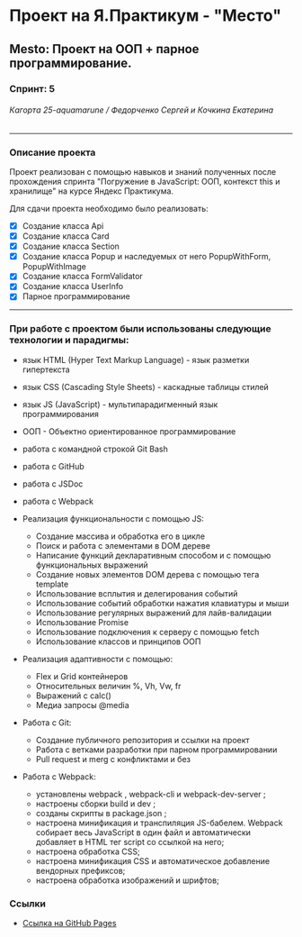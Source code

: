 # Проект на Я.Практикум - "Место"
## Mesto: Проект на ООП + парное программирование.
### Спринт: 5
###### Кагортa 25-aquamarune / Федорченко Сергей и Кочкина Екатерина
___________________________
### Описание проекта

Проект реализован с помощью навыков и знаний полученных после прохождения спринта 
"Погружение в JavaScript: ООП, контекст this и хранилище" на курсе Яндекс Практикума.

Для сдачи проекта необходимо было реализовать:
- [x] Создание класса Api
- [x] Создание класса Сard
- [x] Создание класса Section
- [x] Создание класса Popup и наследуемых от него PopupWithForm, PopupWithImage
- [x] Создание класса FormValidator
- [x] Создание класса UserInfo
- [x] Парное программирование

___________________________
### При работе с проектом были использованы следующие технологии и парадигмы:

- язык HTML (Hyper Text Markup Language) - язык разметки гипертекста
- язык CSS (Cascading Style Sheets) - каскадные таблицы стилей
- язык JS (JavaScript) -  мультипарадигменный язык программирования
- ООП - Объектно ориентированное программирование
- работа с командной строкой Git Bash
- работа с GitHub
- работа с JSDoc
- работа с Webpack


- Реализация функциональности с помощью JS:
    * Создание массива и обработка его в цикле
    * Поиск и работа с элементами в DOM дереве
    * Написание функций декларативным способом и с помощью функциональных выражений
    * Создание новых элементов DOM дерева с помощью тега template
    * Использование всплытия и делегирования событий
    * Использование событий обработки нажатия клавиатуры и мыши
    * Использование регулярных выражений для лайв-валидации
    * Использование Promise
    * Использование подключения к серверу с помощью fetch
    * Использование классов и принципов ООП
- Реализация адаптивности с помощью:
    * Flex и Grid контейнеров
    * Относительных величин %, Vh, Vw, fr
    * Выражений с calc()
    * Медиа запросы @media
- Работа с Git:
    * Создание публичного репозитория и ссылки на проект
    * Работа с ветками разработки при парном программировании
    * Pull request и merg с конфликтами и без
- Работа с Webpack:
    * установлены webpack , webpack-cli и webpack-dev-server ;
    * настроены сборки build и dev ;
    * созданы скрипты в package.json ;
    * настроена минификация и транспиляция JS-бабелем. Webpack собирает весь JavaScript в один файл и
      автоматически добавляет в HTML тег script со ссылкой на него;
    * настроена обработка CSS;
    * настроена минификация CSS и автоматическое добавление вендорных префиксов;
    * настроена обработка изображений и шрифтов;

### Ссылки
* [Ссылка на GitHub Pages](https://mfreenzy.github.io/mesto-project/)


